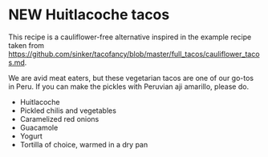 

# NEW Huitlacoche tacos

This recipe is a cauliflower-free alternative inspired in the example recipe taken from https://github.com/sinker/tacofancy/blob/master/full_tacos/cauliflower_tacos.md.

We are avid meat eaters, but these vegetarian tacos are one of our go-tos in
Peru. If you can make the pickles with Peruvian aji amarillo, please do.

- Huitlacoche
- Pickled chilis and vegetables
- Caramelized red onions
- Guacamole
- Yogurt
- Tortilla of choice, warmed in a dry pan
